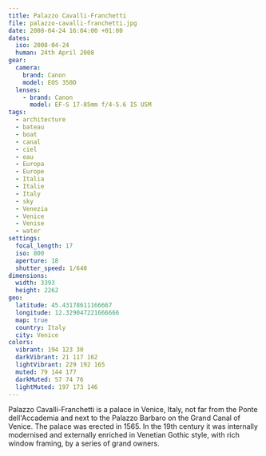```yaml
---
title: Palazzo Cavalli-Franchetti
file: palazzo-cavalli-franchetti.jpg
date: 2008-04-24 16:04:00 +01:00
dates:
  iso: 2008-04-24
  human: 24th April 2008
gear:
  camera:
    brand: Canon
    model: EOS 350D
  lenses:
    - brand: Canon
      model: EF-S 17-85mm f/4-5.6 IS USM
tags:
  - architecture
  - bateau
  - boat
  - canal
  - ciel
  - eau
  - Europa
  - Europe
  - Italia
  - Italie
  - Italy
  - sky
  - Venezia
  - Venice
  - Venise
  - water
settings:
  focal_length: 17
  iso: 800
  aperture: 18
  shutter_speed: 1/640
dimensions:
  width: 3393
  height: 2262
geo:
  latitude: 45.43178611166667
  longitude: 12.329047221666666
  map: true
  country: Italy
  city: Venice
colors:
  vibrant: 194 123 30
  darkVibrant: 21 117 162
  lightVibrant: 229 192 165
  muted: 79 144 177
  darkMuted: 57 74 76
  lightMuted: 197 173 146
---
```


Palazzo Cavalli-Franchetti is a palace in Venice, Italy, not far from the Ponte dell'Accademia and next to the Palazzo Barbaro on the Grand Canal of Venice. The palace was erected in 1565. In the 19th century it was internally modernised and externally enriched in Venetian Gothic style, with rich window framing, by a series of grand owners.
